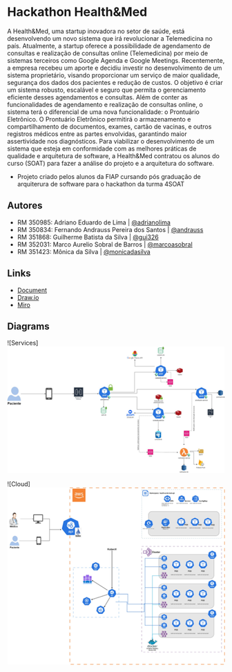 # Hackathon Health&Med

A Health&Med, uma startup inovadora no setor de saúde, está desenvolvendo um novo sistema que irá revolucionar a Telemedicina no país. Atualmente, a startup oferece a possibilidade de agendamento de consultas e realização de consultas online (Telemedicina) por meio de sistemas terceiros como Google Agenda e Google Meetings. 
Recentemente, a empresa recebeu um aporte e decidiu investir no desenvolvimento de um sistema proprietário, visando proporcionar um serviço de maior qualidade, segurança dos dados dos pacientes e redução de custos. O objetivo é criar um sistema robusto, escalável e seguro que permita o gerenciamento eficiente desses agendamentos e consultas. 
Além de conter as funcionalidades de agendamento e realização de consultas online, o sistema terá o diferencial de uma nova funcionalidade: o Prontuário Eletrônico. O Prontuário Eletrônico permitirá o armazenamento e compartilhamento de documentos, exames, cartão de vacinas, e outros registros médicos entre as partes envolvidas, garantindo maior assertividade nos diagnósticos. 
Para viabilizar o desenvolvimento de um sistema que esteja em conformidade com as melhores práticas de qualidade e arquitetura de software, a Health&Med contratou os alunos do curso (SOAT) para fazer a análise do projeto e a arquitetura do software. 


* Projeto criado pelos alunos da FIAP cursando pós graduação de arquiterura de software para o hackathon da turma 4SOAT

## Autores

- RM 350985: Adriano Eduardo de Lima | [@adrianolima](https://github.com/adrianolima)
- RM 350834: Fernando Andrauss Pereira dos Santos | [@andrauss](https://github.com/Andrauss)
- RM 351868: Guilherme Batista da Silva | [@gui326](https://github.com/gui326)
- RM 352031: Marco Aurelio Sobral de Barros | [@marcoasobral](https://github.com/marcoasobral)
- RM 351423: Mônica da Silva | [@monicadasilva](https://github.com/monicadasilva)

## Links

 - [Document](https://docs.google.com/document/d/1je8_gPBbDnRtXA6b7wbqdgh3RXq6ntDuDjobpLuA5LA/edit)
 - [Draw.io](https://drive.google.com/file/d/1OpXs0UK-EdjlXerqIk_3y4Xky6eCdkRi/view?usp=sharing)
 - [Miro](https://miro.com/app/board/uXjVKw-tZFs=/)


## Diagrams

![Services]<img src="img/Services.jpg">

![Cloud] <img src= "img/cloud.jpg">
